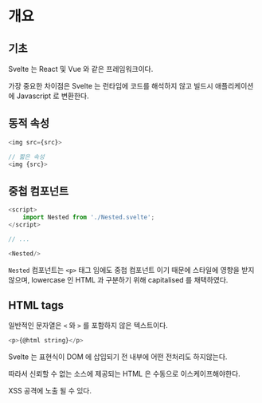 # 개요

## 기초

Svelte 는 React 및 Vue 와 같은 프레임워크이다.

가장 중요한 차이점은 Svelte 는 런타임에 코드를 해석하지 않고 빌드시 애플리케이션에 Javascript 로 변환한다.

## 동적 속성

```javascript
<img src={src}>

// 짧은 속성
<img {src}>
```

## 중첩 컴포넌트

```javascript
<script>
    import Nested from './Nested.svelte';
</script>

// ...

<Nested/>
```

`Nested` 컴포넌트는 `<p>` 태그 임에도 중첩 컴포넌트 이기 때문에 스타일에 영향을 받지 않으며, lowercase 인 HTML 과 구분하기 위해 capitalised 를 채택하였다.

## HTML tags

일반적인 문자열은 `<` 와 `>` 를 포함하지 않은 텍스트이다.

```javascript
<p>{@html string}</p>
```

Svelte 는 표현식이 DOM 에 삽입되기 전 내부에 어떤 전처리도 하지않는다.

따라서 신뢰할 수 없는 소스에 제공되는 HTML 은 수동으로 이스케이프해야한다.

XSS 공격에 노출 될 수 있다.
